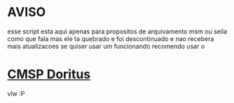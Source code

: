 # AVISO
esse script esta aqui apenas para propositos de arquivamento msm ou seila como que fala mas ele ta quebrado e foi descontinuado e nao recebera mais atualizacoes
se quiser usar um funcionando recomendo usar o

# [CMSP Doritus](https://seulink.digital/tHJM8U)

vlw :P
